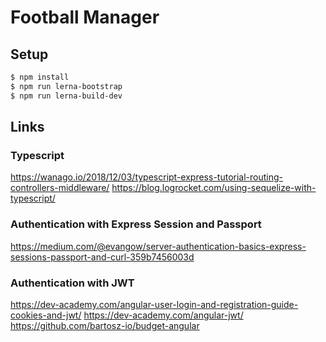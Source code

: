 # Football Manager

## Setup

```sh
$ npm install
$ npm run lerna-bootstrap
$ npm run lerna-build-dev
```

## Links 

### Typescript 

https://wanago.io/2018/12/03/typescript-express-tutorial-routing-controllers-middleware/
https://blog.logrocket.com/using-sequelize-with-typescript/

### Authentication with Express Session and Passport

https://medium.com/@evangow/server-authentication-basics-express-sessions-passport-and-curl-359b7456003d

### Authentication with JWT

https://dev-academy.com/angular-user-login-and-registration-guide-cookies-and-jwt/
https://dev-academy.com/angular-jwt/
https://github.com/bartosz-io/budget-angular